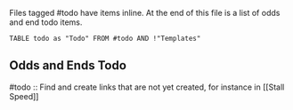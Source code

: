 Files tagged #todo have items inline. At the end of this file is a list of odds and end todo items.

```dataview
TABLE todo as "Todo" FROM #todo AND !"Templates"
```
## Odds and Ends Todo
#todo :: Find and create links that are not yet created, for instance in [[Stall Speed]]